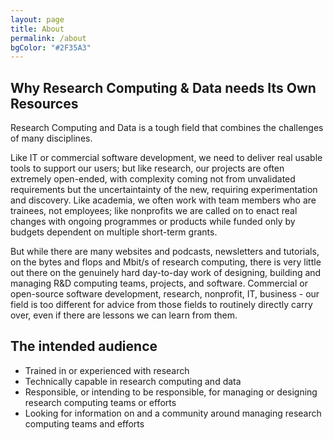 ```yaml
---
layout: page
title: About
permalink: /about
bgColor: "#2F35A3"
---
```


## Why Research Computing & Data needs Its Own Resources

Research Computing and Data is a tough field that combines the challenges of many disciplines.

Like IT or commercial software development, we need to deliver real usable tools to support our users; but like research, our projects are often extremely open-ended, with complexity coming not from unvalidated requirements but the uncertaintainty of the new, requiring experimentation and discovery. Like academia, we often work with team members who are trainees, not employees; like nonprofits we are called on to enact real changes with ongoing programmes or products while funded only by budgets dependent on multiple short-term grants.

But while there are many websites and podcasts, newsletters and tutorials, on the bytes and flops and Mbit/s of research computing, there is very little out there on the genuinely hard day-to-day work of designing, building and managing R&D computing teams, projects, and software. Commercial or open-source software development, research, nonprofit, IT, business - our field is too different for advice from those fields to routinely directly carry over, even if there are lessons we can learn from them.

## The intended audience

* Trained in or experienced with research
* Technically capable in research computing and data
* Responsible, or intending to be responsible, for managing or designing research computing teams or efforts
* Looking for information on and a community around managing research computing teams and efforts
